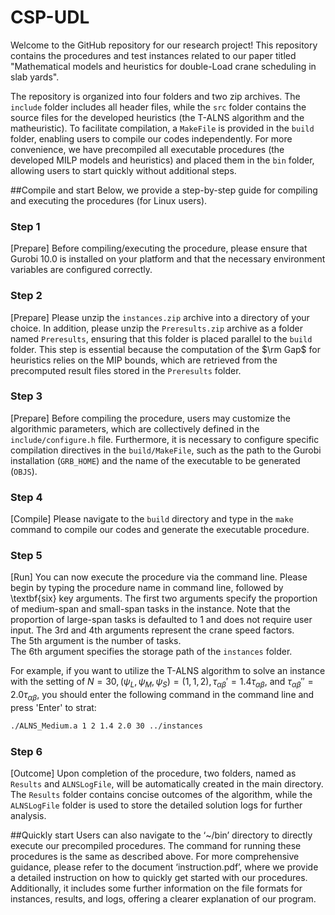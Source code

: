 # CSP-UDL

Welcome to the GitHub repository for our research project! 
This repository contains the procedures and test instances related to our paper titled "Mathematical models and heuristics for double-Load crane scheduling in slab yards".

The repository is organized into four folders and two zip archives.
The `include` folder includes all header files, while the `src` folder contains the source files for the developed heuristics (the T-ALNS algorithm and the matheuristic).
To facilitate compilation, a `MakeFile` is provided in the `build` folder, enabling users to compile our codes independently.
For more convenience, we have precompiled all executable procedures (the developed MILP models and heuristics) and placed them in the `bin` folder, allowing users to start quickly without additional steps.

##Compile and start
Below, we provide a step-by-step guide for compiling and executing the procedures (for Linux users).

### Step 1  
[Prepare] Before compiling/executing the procedure, please ensure that Gurobi 10.0 is installed on your platform and that the necessary environment variables are configured correctly.

### Step 2  
[Prepare] Please unzip the `instances.zip` archive into a directory of your choice.
In addition, please unzip the `Preresults.zip` archive as a folder named `Preresults`, ensuring that this folder is placed parallel to the `build` folder.
This step is essential because the computation of the $\rm Gap$ for heuristics relies on the MIP bounds, which are retrieved from the precomputed result files stored in the `Preresults` folder. 

### Step 3  
[Prepare] Before compiling the procedure, users may customize the algorithmic parameters, which are collectively defined in the `include/configure.h` file.
Furthermore, it is necessary to configure specific compilation directives in the `build/MakeFile`, such as the path to the Gurobi installation (`GRB_HOME`) and the name of the executable to be generated (`OBJS`).  

### Step 4  
[Compile] Please navigate to the `build` directory and type in the `make` command to compile our codes and generate the executable procedure.

### Step 5  
[Run] You can now execute the procedure via the command line.
Please begin by typing the procedure name in command line, followed by \textbf{six} key arguments.
The first two arguments specify the proportion of medium-span and small-span tasks in the instance. Note that the proportion of large-span tasks is defaulted to 1 and does not require user input.
The 3rd and 4th arguments represent the crane speed factors.  
The 5th argument is the number of tasks.  
The 6th argument specifies the storage path of the `instances` folder.  

For example,  if you want to utilize the T-ALNS algorithm to solve an instance with the setting of $N=30, (\psi_L, \psi_M, \psi_S) = (1, 1, 2), \tau_{\alpha\beta}' = 1.4 \tau_{\alpha\beta}$, and $\tau_{\alpha\beta}'' = 2.0 \tau_{\alpha\beta}$, you should enter the following command in the command line and press 'Enter' to strat:

```bash
./ALNS_Medium.a 1 2 1.4 2.0 30 ../instances
```

### Step 6  
[Outcome] Upon completion of the procedure, two folders, named as `Results` and `ALNSLogFile`, will be automatically created in the main directory.
The `Results` folder contains concise outcomes of the algorithm, while the `ALNSLogFile` folder is used to store the detailed solution logs for further analysis.

##Quickly start
Users can also navigate to the ‘~/bin’ directory to directly execute our precompiled procedures. 
The command for running these procedures is the same as described above.
For more comprehensive guidance, please refer to the document ‘instruction.pdf’, where we provide a detailed instruction on how to quickly get started with our procedures.
Additionally, it includes some further information on the file formats for instances, results, and logs, offering a clearer explanation of our program.



